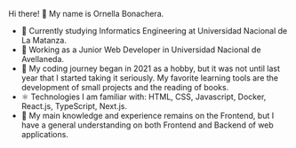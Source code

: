  Hi there! 👋 My name is Ornella Bonachera. 
 
- 📜 Currently studying Informatics Engineering at Universidad Nacional de La Matanza.
- 🔭 Working as a Junior Web Developer in Universidad Nacional de Avellaneda.
- 📅 My coding journey began in 2021 as a hobby, but it was not until last year that I started taking it seriously. My favorite learning tools are the development of small projects and the reading of books.
- ⚛ Technologies I am familiar with: HTML, CSS, Javascript, Docker, React.js, TypeScript, Next.js.  
- 📓 My main knowledge and experience remains on the Frontend, but I have a general understanding on both Frontend and Backend of web applications. 

